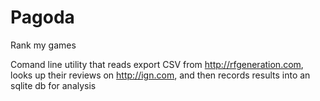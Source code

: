 # Pagoda
Rank my games

Comand line utility that reads export CSV from http://rfgeneration.com, looks up their reviews on http://ign.com,
and then records results into an sqlite db for analysis
